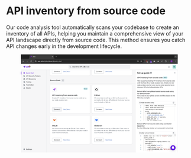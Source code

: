 # API inventory from source code

Our code analysis tool automatically scans your codebase to create an inventory of all APIs, helping you maintain a comprehensive view of your API landscape directly from source code. This method ensures you catch API changes early in the development lifecycle.

<figure><img src="../../.gitbook/assets/image (5) (1) (1) (1) (1).png" alt=""><figcaption></figcaption></figure>
